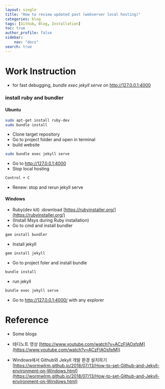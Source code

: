 ```yaml
---
layout: single
title: "How to review updated post (webserver local hosting)"
categories: blog
tags: [Github, Blog, Installation]
toc: true
author_profile: false
sidebar:
    nav: "docs"
search: true
---
```


# Work Instruction

- for fast debugging, *bundle exec jekyll serve* on http://127.0.0.1:4000



### install ruby and bundler

#### Ubuntu

```bash
sudo apt-get install ruby-dev
sudo bundle install
```
- Clone target repository
- Go to project folder and open in terminal
- build website

```bash
sudo bundle exec jekyll serve
```

- Go to http://127.0.0.1:4000
- Stop local hosting

```bash
Control + C
```

- Renew: stop and rerun jekyll serve

#### Windows

- Ruby(dev kit) :download [https://rubyinstaller.org/](https://rubyinstaller.org/)
- (Install Msys during Ruby installation)
- Go to cmd and install bundler

```bash
gem install bundler 
```

- Install jekyll

```bash
gem install jekyll
```

- Go to project foler and install bundle

```bash
bundle install
```

- run jekyll

```bash
bundle exec jekyll serve
```

- Go to http://127.0.0.1:4000/ with any explorer






# Reference
- Some blogs
- 테디노트 영상 [https://www.youtube.com/watch?v=ACzFIAOsfpM](https://www.youtube.com/watch?v=ACzFIAOsfpM])

- Windows에서 Github와 Jekyll 개발 환경 설치하기 [https://wormwlrm.github.io/2018/07/13/How-to-set-Github-and-Jekyll-environment-on-Windows.html](https://wormwlrm.github.io/2018/07/13/How-to-set-Github-and-Jekyll-environment-on-Windows.html)